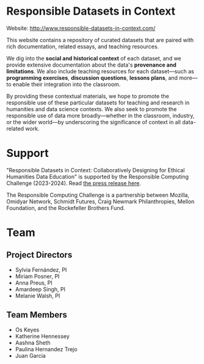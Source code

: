 
# Responsible Datasets in Context

Website: http://www.responsible-datasets-in-context.com/

This website contains a repository of curated datasets that are paired with rich documentation, related essays, and teaching resources. 

We dig into the **social and historical context** of each dataset, and we provide extensive documentation about the data's **provenance and limitations**. We also include teaching resources for each dataset—such as **programming exercises**, **discussion questions**, **lessons plans**, and more—to enable their integration into the classroom.

By providing these contextual materials, we hope to promote the responsible use of these particular datasets for teaching and research in humanities and data science contexts. We also seek to promote the responsible use of data more broadly—whether in the classroom, industry, or the wider world—by underscoring the significance of context in all data-related work.

# Support

"Responsible Datasets in Context: Collaboratively Designing for Ethical Humanities Data Education" is supported by the Responsible Computing Challenge (2023-2024). Read [the press release here](https://foundation.mozilla.org/en/blog/mozilla-announces-15-new-responsible-computing-challenge-awardees-in-the-us/).

The Responsible Computing Challenge is a partnership between Mozilla, Omidyar Network, Schmidt Futures, Craig Newmark Philanthropies, Mellon Foundation, and the Rockefeller Brothers Fund.

# Team

## Project Directors

- Sylvia Fernández, PI
- Miriam Posner, PI
- Anna Preus, PI
- Amardeep Singh, PI
- Melanie Walsh, PI

## Team Members

- Os Keyes
- Katherine Hennessey
- Aashna Sheth
- Paulina Hernandez Trejo
- Juan Garcia

